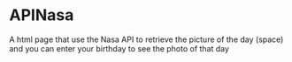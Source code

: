 # APINasa
A html page that use the Nasa API to retrieve the picture of the day (space) and you can enter your birthday to see the photo of that day
